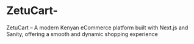 # ZetuCart-
ZetuCart – A modern Kenyan eCommerce platform built with Next.js and Sanity, offering a smooth and dynamic shopping experience
